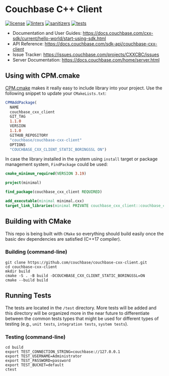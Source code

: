 # Couchbase C++ Client

[![license](https://img.shields.io/github/license/couchbase/couchbase-cxx-client?color=brightgreen)](https://opensource.org/licenses/Apache-2.0)
[![linters](https://img.shields.io/github/actions/workflow/status/couchbase/couchbase-cxx-client/linters.yml?branch=main&label=linters)](https://github.com/couchbase/couchbase-cxx-client/actions?query=workflow%3Alinters+branch%3Amain)
[![sanitizers](https://img.shields.io/github/actions/workflow/status/couchbase/couchbase-cxx-client/sanitizers.yml?branch=main&label=sanitizers)](https://github.com/couchbase/couchbase-cxx-client/actions?query=workflow%3Asanitizers+branch%3Amain)
[![tests](https://img.shields.io/github/actions/workflow/status/couchbase/couchbase-cxx-client/tests.yml?branch=main&label=tests)](https://github.com/couchbase/couchbase-cxx-client/actions?query=workflow%3Atests+branch%3Amain)

* Documentation and User Guides: https://docs.couchbase.com/cxx-sdk/current/hello-world/start-using-sdk.html
* API Reference: https://docs.couchbase.com/sdk-api/couchbase-cxx-client
* Issue Tracker: https://issues.couchbase.com/projects/CXXCBC/issues
* Server Documentation: https://docs.couchbase.com/home/server.html

## Using with CPM.cmake

[CPM.cmake](https://github.com/cpm-cmake/CPM.cmake) makes it really easy to
include library into your project. Use the following snippet to update your
`CMakeLists.txt`:

```cmake
CPMAddPackage(
  NAME
  couchbase_cxx_client
  GIT_TAG
  1.1.0
  VERSION
  1.1.0
  GITHUB_REPOSITORY
  "couchbase/couchbase-cxx-client"
  OPTIONS
  "COUCHBASE_CXX_CLIENT_STATIC_BORINGSSL ON")
```

In case the library installed in the system using `install` target or package
management system, `FindPackage` could be used:

```cmake
cmake_minimum_required(VERSION 3.19)

project(minimal)

find_package(couchbase_cxx_client REQUIRED)

add_executable(minimal minimal.cxx)
target_link_libraries(minimal PRIVATE couchbase_cxx_client::couchbase_cxx_client)
```

## Building with CMake

This repo is being built with `CMake` so everything should build easily once the
basic dev dependencies are satisfied (C++17 compiler).

### Building (command-line)

```shell
git clone https://github.com/couchbase/couchbase-cxx-client.git
cd couchbase-cxx-client
mkdir build
cmake -S . -B build -DCOUCHBASE_CXX_CLIENT_STATIC_BORINGSSL=ON
cmake --build build
```

## Running Tests

The tests are located in the `/test` directory. More tests will be added and
this directory will be organized more in the near future to differentiate
between the common tests types that might be used for different types of testing
(e.g., `unit tests`, `integration tests`, `system tests`).

### Testing (command-line)

```shell
cd build
export TEST_CONNECTION_STRING=couchbase://127.0.0.1
export TEST_USERNAME=Administrator
export TEST_PASSWORD=password
export TEST_BUCKET=default
ctest
```
